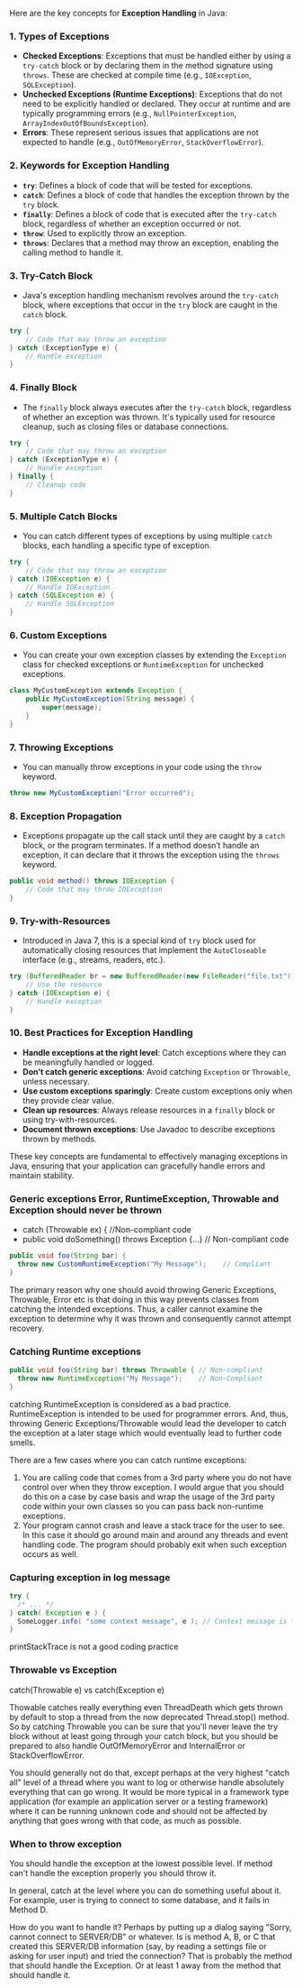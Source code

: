 
Here are the key concepts for **Exception Handling** in Java:

### 1. **Types of Exceptions**
   - **Checked Exceptions**: Exceptions that must be handled either by using a `try-catch` block or by declaring them in the method signature using `throws`. These are checked at compile time (e.g., `IOException`, `SQLException`).
   - **Unchecked Exceptions (Runtime Exceptions)**: Exceptions that do not need to be explicitly handled or declared. They occur at runtime and are typically programming errors (e.g., `NullPointerException`, `ArrayIndexOutOfBoundsException`).
   - **Errors**: These represent serious issues that applications are not expected to handle (e.g., `OutOfMemoryError`, `StackOverflowError`).

### 2. **Keywords for Exception Handling**
   - **`try`**: Defines a block of code that will be tested for exceptions.
   - **`catch`**: Defines a block of code that handles the exception thrown by the `try` block.
   - **`finally`**: Defines a block of code that is executed after the `try-catch` block, regardless of whether an exception occurred or not.
   - **`throw`**: Used to explicitly throw an exception.
   - **`throws`**: Declares that a method may throw an exception, enabling the calling method to handle it.

### 3. **Try-Catch Block**
   - Java's exception handling mechanism revolves around the `try-catch` block, where exceptions that occur in the `try` block are caught in the `catch` block.

   ```java
   try {
       // Code that may throw an exception
   } catch (ExceptionType e) {
       // Handle exception
   }
   ```

### 4. **Finally Block**
   - The `finally` block always executes after the `try-catch` block, regardless of whether an exception was thrown. It's typically used for resource cleanup, such as closing files or database connections.

   ```java
   try {
       // Code that may throw an exception
   } catch (ExceptionType e) {
       // Handle exception
   } finally {
       // Cleanup code
   }
   ```

### 5. **Multiple Catch Blocks**
   - You can catch different types of exceptions by using multiple `catch` blocks, each handling a specific type of exception.

   ```java
   try {
       // Code that may throw an exception
   } catch (IOException e) {
       // Handle IOException
   } catch (SQLException e) {
       // Handle SQLException
   }
   ```

### 6. **Custom Exceptions**
   - You can create your own exception classes by extending the `Exception` class for checked exceptions or `RuntimeException` for unchecked exceptions.

   ```java
   class MyCustomException extends Exception {
       public MyCustomException(String message) {
           super(message);
       }
   }
   ```

### 7. **Throwing Exceptions**
   - You can manually throw exceptions in your code using the `throw` keyword.

   ```java
   throw new MyCustomException("Error occurred");
   ```

### 8. **Exception Propagation**
   - Exceptions propagate up the call stack until they are caught by a `catch` block, or the program terminates. If a method doesn’t handle an exception, it can declare that it throws the exception using the `throws` keyword.

   ```java
   public void method() throws IOException {
       // Code that may throw IOException
   }
   ```

### 9. **Try-with-Resources**
   - Introduced in Java 7, this is a special kind of `try` block used for automatically closing resources that implement the `AutoCloseable` interface (e.g., streams, readers, etc.).

   ```java
   try (BufferedReader br = new BufferedReader(new FileReader("file.txt"))) {
       // Use the resource
   } catch (IOException e) {
       // Handle exception
   }
   ```

### 10. **Best Practices for Exception Handling**
   - **Handle exceptions at the right level**: Catch exceptions where they can be meaningfully handled or logged.
   - **Don’t catch generic exceptions**: Avoid catching `Exception` or `Throwable`, unless necessary.
   - **Use custom exceptions sparingly**: Create custom exceptions only when they provide clear value.
   - **Clean up resources**: Always release resources in a `finally` block or using try-with-resources.
   - **Document thrown exceptions**: Use Javadoc to describe exceptions thrown by methods.

These key concepts are fundamental to effectively managing exceptions in Java, ensuring that your application can gracefully handle errors and maintain stability.

### Generic exceptions Error, RuntimeException, Throwable and Exception should never be thrown




- catch (Throwable ex) { //Non-compliant code
- public void doSomething() throws Exception {...} // Non-compliant code
```java
public void foo(String bar) { 
  throw new CustomRuntimeException("My Message");    // Compliant
}
```

The primary reason why one should avoid throwing Generic Exceptions, Throwable, Error etc is that doing in this way prevents classes from catching the intended exceptions. Thus, a caller cannot examine the exception to determine why it was thrown and consequently cannot attempt recovery.

### Catching Runtime exceptions
```java
public void foo(String bar) throws Throwable { // Non-compliant
  throw new RuntimeException("My Message");    // Non-Compliant
}
```
catching RuntimeException is considered as a bad practice. RuntimeException is intended to be used for programmer errors. And, thus, throwing Generic Exceptions/Throwable would lead the developer to catch the exception at a later stage which would eventually lead to further code smells.

There are a few cases where you can catch runtime exceptions:

1) You are calling code that comes from a 3rd party where you do not have control over when they throw exception. I would argue that you should do this on a case by case basis and wrap the usage of the 3rd party code within your own classes so you can pass back non-runtime exceptions.
2) Your program cannot crash and leave a stack trace for the user to see. In this case it should go around main and around any threads and event handling code. The program should probably exit when such exception occurs as well.

### Capturing exception in log message
```java
try { 
  /* ... */ 
} catch( Exception e ) {
  SomeLogger.info( "some context message", e ); // Context message is there. Also, exception object is present
}
```
printStackTrace is not a good coding practice

### Throwable vs Exception

catch(Throwable e) vs catch(Exception e)

Thowable catches really everything even ThreadDeath which gets thrown by default to stop a thread from the now deprecated Thread.stop() method. So by catching Throwable you can be sure that you'll never leave the try block without at least going through your catch block, but you should be prepared to also handle OutOfMemoryError and InternalError or StackOverflowError.

 You should generally not do that, except perhaps at the very highest "catch all" level of a thread where you want to log or otherwise handle absolutely everything that can go wrong. It would be more typical in a framework type application (for example an application server or a testing framework) where it can be running unknown code and should not be affected by anything that goes wrong with that code, as much as possible.
 
 ### When to throw exception
 
 You should handle the exception at the lowest possible level. If method can't handle the exception properly you should throw it.
 
 In general, catch at the level where you can do something useful about it. For example, user is trying to connect to some database, and it fails in Method D.

How do you want to handle it? Perhaps by putting up a dialog saying "Sorry, cannot connect to SERVER/DB" or whatever. Is is method A, B, or C that created this SERVER/DB information (say, by reading a settings file or asking for user input) and tried the connection? That is probably the method that should handle the Exception. Or at least 1 away from the method that should handle it.

